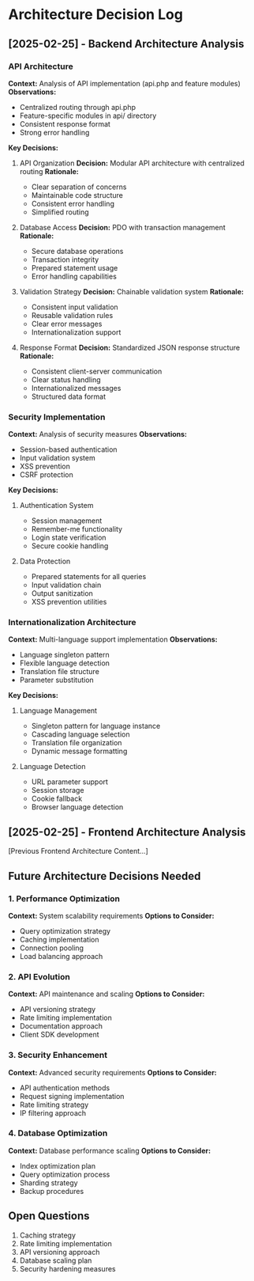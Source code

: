 # Architecture Decision Log

## [2025-02-25] - Backend Architecture Analysis

### API Architecture
**Context:** Analysis of API implementation (api.php and feature modules)
**Observations:**
- Centralized routing through api.php
- Feature-specific modules in api/ directory
- Consistent response format
- Strong error handling

**Key Decisions:**

1. API Organization
   **Decision:** Modular API architecture with centralized routing
   **Rationale:**
   - Clear separation of concerns
   - Maintainable code structure
   - Consistent error handling
   - Simplified routing

2. Database Access
   **Decision:** PDO with transaction management
   **Rationale:**
   - Secure database operations
   - Transaction integrity
   - Prepared statement usage
   - Error handling capabilities

3. Validation Strategy
   **Decision:** Chainable validation system
   **Rationale:**
   - Consistent input validation
   - Reusable validation rules
   - Clear error messages
   - Internationalization support

4. Response Format
   **Decision:** Standardized JSON response structure
   **Rationale:**
   - Consistent client-server communication
   - Clear status handling
   - Internationalized messages
   - Structured data format

### Security Implementation
**Context:** Analysis of security measures
**Observations:**
- Session-based authentication
- Input validation system
- XSS prevention
- CSRF protection

**Key Decisions:**
1. Authentication System
   - Session management
   - Remember-me functionality
   - Login state verification
   - Secure cookie handling

2. Data Protection
   - Prepared statements for all queries
   - Input validation chain
   - Output sanitization
   - XSS prevention utilities

### Internationalization Architecture
**Context:** Multi-language support implementation
**Observations:**
- Language singleton pattern
- Flexible language detection
- Translation file structure
- Parameter substitution

**Key Decisions:**
1. Language Management
   - Singleton pattern for language instance
   - Cascading language selection
   - Translation file organization
   - Dynamic message formatting

2. Language Detection
   - URL parameter support
   - Session storage
   - Cookie fallback
   - Browser language detection

## [2025-02-25] - Frontend Architecture Analysis
[Previous Frontend Architecture Content...]

## Future Architecture Decisions Needed

### 1. Performance Optimization
**Context:** System scalability requirements
**Options to Consider:**
- Query optimization strategy
- Caching implementation
- Connection pooling
- Load balancing approach

### 2. API Evolution
**Context:** API maintenance and scaling
**Options to Consider:**
- API versioning strategy
- Rate limiting implementation
- Documentation approach
- Client SDK development

### 3. Security Enhancement
**Context:** Advanced security requirements
**Options to Consider:**
- API authentication methods
- Request signing implementation
- Rate limiting strategy
- IP filtering approach

### 4. Database Optimization
**Context:** Database performance scaling
**Options to Consider:**
- Index optimization plan
- Query optimization process
- Sharding strategy
- Backup procedures

## Open Questions
1. Caching strategy
2. Rate limiting implementation
3. API versioning approach
4. Database scaling plan
5. Security hardening measures